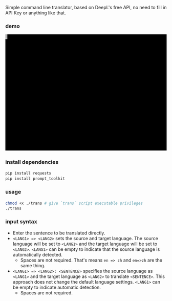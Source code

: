 Simple command line translator, based on DeepL's free API, no need to fill in API Key or anything like that.

### demo
![demo](./gif/demo.gif)

### install dependencies
```bash
pip install requests
pip install prompt_toolkit
```

### usage
```bash
chmod +x ./trans # give `trans` script executable privileges
./trans
```

### input syntax
+ Enter the sentence to be translated directly.
+ `<LANG1> => <LANG2>` sets the source and target language. The source language will be set to `<LANG1>` and the target language will be set to `<LANG2>`. `<LANG1>` can be empty to indicate that the source language is automatically detected.
    + Spaces are not required. That's means `en => zh` and `en=>zh` are the same thing.
+ `<LANG1> => <LANG2>: <SENTENCE>` specifies the source language as `<LANG1>` and the target language as `<LANG2>` to translate `<SENTENCE>`. This approach does not change the default language settings. `<LANG1>` can be empty to indicate automatic detection.
    + Spaces are not required.
